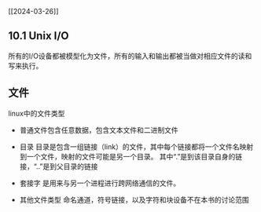 [[2024-03-26]]
## 10.1 Unix I/O
所有的I/O设备都被模型化为文件，所有的输入和输出都被当做对相应文件的读和写来执行。

## 文件
linux中的文件类型
- 普通文件包含任意数据，包含文本文件和二进制文件
- 目录 目录是包含一组链接（link）的文件，其中每个链接都将一个文件名映射到一个文件，映射的文件可能是另一个目录。
  其中“.”是到该目录自身的链接，“..”是到父目录的链接

- 套接字 是用来与另一个进程进行跨网络通信的文件。
- 其他文件类型 命名通道，符号链接，以及字符和块设备不在本书的讨论范围